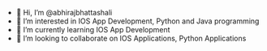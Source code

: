 - 👋 Hi, I’m @abhirajbhattashali
- 👀 I’m interested in IOS App Development, Python and Java programming 
- 🌱 I’m currently learning IOS App Development
- 💞️ I’m looking to collaborate on IOS Applications, Python Applications


<!---
abhirajbhattashali/abhirajbhattashali is a ✨ special ✨ repository because its `README.md` (this file) appears on your GitHub profile.
You can click the Preview link to take a look at your changes.
--->
